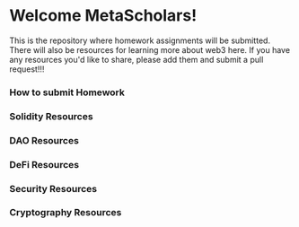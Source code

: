 # Welcome MetaScholars!

This is the repository where homework assignments will be submitted. There will also be resources for learning more about web3 here. If you have any resources you'd like to share, please add them and submit a pull request!!!

### How to submit Homework

### Solidity Resources

### DAO Resources

### DeFi Resources

### Security Resources

### Cryptography Resources
